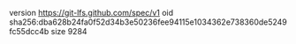 version https://git-lfs.github.com/spec/v1
oid sha256:dba628b24fa0f52d34b3e50236fee94115e1034362e738360de5249fc55dcc4b
size 9284
